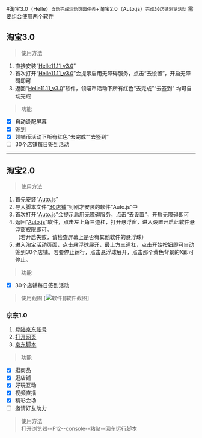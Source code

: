 #淘宝3.0（Helle）`自动完成活动页面任务`+淘宝2.0（Auto.js）`完成30店铺浏览活动` 需要组合使用两个软件
## 淘宝3.0  
> 使用方法  
1. 直接安装“[Helle11.11_v3.0](/v3.0/Helle11.11_v3.0.apk)”  
2. 首次打开“[Helle11.11_v3.0](/v3.0/Helle11.11_v3.0.apk)”会提示启用无障碍服务，点击“去设置”，开启无障碍即可  
3. 返回“[Helle11.11_v3.0](/v3.0/Helle11.11_v3.0.apk)”软件，领喵币活动下所有红色“去完成”“去签到” 均可自动完成  
  
> 功能  
- [x] 自动设配屏幕   
- [x] 签到  
- [x] 领喵币活动下所有红色“去完成”“去签到” 
- [ ] 30个店铺每日签到活动  
***
## 淘宝2.0  
> 使用方法  
1. 首先安装“[Auto.js](/v2.0/Auto.js.apk)”  
2. 导入脚本文件“[30店铺](/v2.0/30店铺.js)”到刚才安装的软件“Auto.js”中  
3. 首次打开“[Auto.js](/v2.0/Auto.js.apk)”会提示启用无障碍服务，点击“去设置”，开启无障碍即可  
4. 返回“[Auto.js](/v2.0/Auto.js.apk)”软件，点击左上角三道杠，打开悬浮窗，进入设置开启此软件悬浮窗权限即可。  
（若开启失败，请检查屏幕上是否有其他软件的悬浮球）  
5. 进入淘宝活动页面，点击悬浮球展开，最上方三道杠，点击开始按钮即可自动签到30个店铺。若要停止运行，点击悬浮球展开，点击那个黄色背景的X即可停止。  
> 功能  
- [x] 30个店铺每日签到活动  

> 使用截图
[![](/img/软件.png "软件")][软件截图]


### 京东1.0  
1. [登陆京东账号](https://www.jd.com/)  
2. [打开网页](https://happy.m.jd.com/babelDiy/GZWVJFLMXBQVEBDQZWMY/XJf8bH6oXDWSgS91daDJzXh9bU7/index.html#/failback)  
3. [京东脚本](/1.0/京东养红包脚本.txt)  
  
> 功能  
- [x] 逛商品  
- [x] 逛店铺    
- [x] 好玩互动  
- [x] 视频直播  
- [x] 精彩会场 
- [ ] 邀请好友助力  
  
> 使用方法  
打开浏览器--F12--console--粘贴--回车运行脚本
